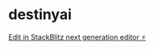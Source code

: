 # destinyai

[Edit in StackBlitz next generation editor ⚡️](https://stackblitz.com/~/github.com/aleksaai/destinyai)